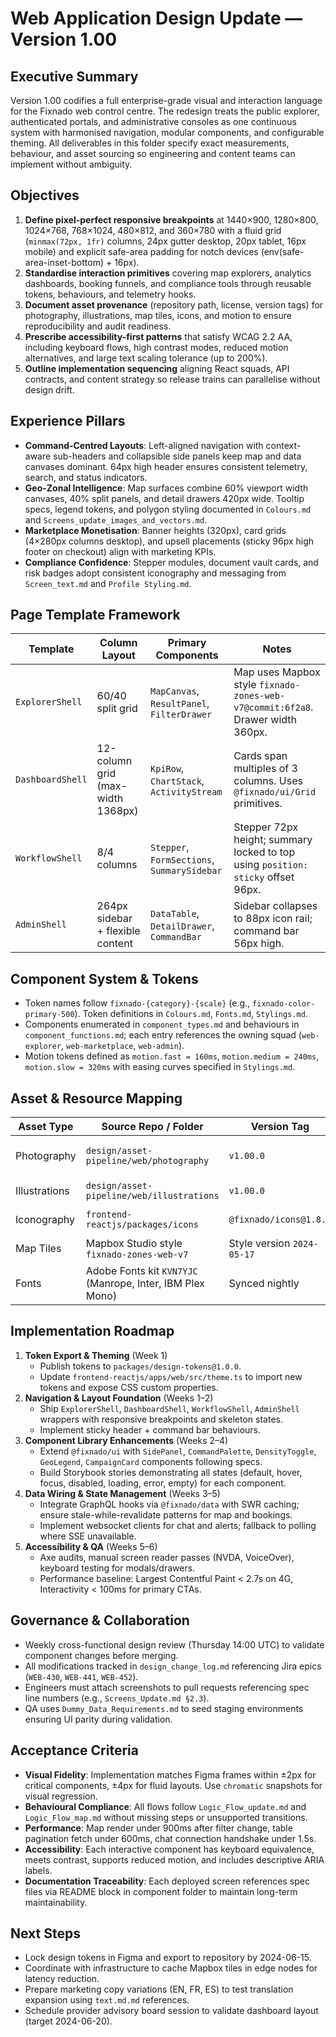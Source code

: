 # Web Application Design Update — Version 1.00

## Executive Summary
Version 1.00 codifies a full enterprise-grade visual and interaction language for the Fixnado web control centre. The redesign treats the public explorer, authenticated portals, and administrative consoles as one continuous system with harmonised navigation, modular components, and configurable theming. All deliverables in this folder specify exact measurements, behaviour, and asset sourcing so engineering and content teams can implement without ambiguity.

## Objectives
1. **Define pixel-perfect responsive breakpoints** at 1440×900, 1280×800, 1024×768, 768×1024, 480×812, and 360×780 with a fluid grid (`minmax(72px, 1fr)` columns, 24px gutter desktop, 20px tablet, 16px mobile) and explicit safe-area padding for notch devices (env(safe-area-inset-bottom) + 16px).
2. **Standardise interaction primitives** covering map explorers, analytics dashboards, booking funnels, and compliance tools through reusable tokens, behaviours, and telemetry hooks.
3. **Document asset provenance** (repository path, license, version tags) for photography, illustrations, map tiles, icons, and motion to ensure reproducibility and audit readiness.
4. **Prescribe accessibility-first patterns** that satisfy WCAG 2.2 AA, including keyboard flows, high contrast modes, reduced motion alternatives, and large text scaling tolerance (up to 200%).
5. **Outline implementation sequencing** aligning React squads, API contracts, and content strategy so release trains can parallelise without design drift.

## Experience Pillars
- **Command-Centred Layouts**: Left-aligned navigation with context-aware sub-headers and collapsible side panels keep map and data canvases dominant. 64px high header ensures consistent telemetry, search, and status indicators.
- **Geo-Zonal Intelligence**: Map surfaces combine 60% viewport width canvases, 40% split panels, and detail drawers 420px wide. Tooltip specs, legend tokens, and polygon styling documented in `Colours.md` and `Screens_update_images_and_vectors.md`.
- **Marketplace Monetisation**: Banner heights (320px), card grids (4×280px columns desktop), and upsell placements (sticky 96px high footer on checkout) align with marketing KPIs.
- **Compliance Confidence**: Stepper modules, document vault cards, and risk badges adopt consistent iconography and messaging from `Screen_text.md` and `Profile Styling.md`.

## Page Template Framework
| Template | Column Layout | Primary Components | Notes |
| --- | --- | --- | --- |
| `ExplorerShell` | 60/40 split grid | `MapCanvas`, `ResultPanel`, `FilterDrawer` | Map uses Mapbox style `fixnado-zones-web-v7@commit:6f2a8`. Drawer width 360px.
| `DashboardShell` | 12-column grid (max-width 1368px) | `KpiRow`, `ChartStack`, `ActivityStream` | Cards span multiples of 3 columns. Uses `@fixnado/ui/Grid` primitives.
| `WorkflowShell` | 8/4 columns | `Stepper`, `FormSections`, `SummarySidebar` | Stepper 72px height; summary locked to top using `position: sticky` offset 96px.
| `AdminShell` | 264px sidebar + flexible content | `DataTable`, `DetailDrawer`, `CommandBar` | Sidebar collapses to 88px icon rail; command bar 56px high.

## Component System & Tokens
- Token names follow `fixnado-{category}-{scale}` (e.g., `fixnado-color-primary-500`). Token definitions in `Colours.md`, `Fonts.md`, `Stylings.md`.
- Components enumerated in `component_types.md` and behaviours in `component_functions.md`; each entry references the owning squad (`web-explorer`, `web-marketplace`, `web-admin`).
- Motion tokens defined as `motion.fast = 160ms`, `motion.medium = 240ms`, `motion.slow = 320ms` with easing curves specified in `Stylings.md`.

## Asset & Resource Mapping
| Asset Type | Source Repo / Folder | Version Tag | Notes |
| --- | --- | --- | --- |
| Photography | `design/asset-pipeline/web/photography` | `v1.00.0` | Includes hero map composites, operational imagery. Export to `frontend-reactjs/apps/web/public/assets/hero/`.
| Illustrations | `design/asset-pipeline/web/illustrations` | `v1.00.0` | SVG + Lottie with JSON metadata. Referenced in `Screens_update_images_and_vectors.md`.
| Iconography | `frontend-reactjs/packages/icons` | `@fixnado/icons@1.8.0` | 24px grid, 1.75px stroke, tree-shakeable React components.
| Map Tiles | Mapbox Studio style `fixnado-zones-web-v7` | Style version `2024-05-17` | Bound to API key `mapbox://styles/fixnado/ckzv3l7qk001014nqcvb45u1k`.
| Fonts | Adobe Fonts kit `KVN7YJC` (Manrope, Inter, IBM Plex Mono) | Synced nightly | Self-hosted fallback `.woff2` in `public/fonts/`.

## Implementation Roadmap
1. **Token Export & Theming** (Week 1)
   - Publish tokens to `packages/design-tokens@1.0.0`.
   - Update `frontend-reactjs/apps/web/src/theme.ts` to import new tokens and expose CSS custom properties.
2. **Navigation & Layout Foundation** (Weeks 1–2)
   - Ship `ExplorerShell`, `DashboardShell`, `WorkflowShell`, `AdminShell` wrappers with responsive breakpoints and skeleton states.
   - Implement sticky header + command bar behaviours.
3. **Component Library Enhancements** (Weeks 2–4)
   - Extend `@fixnado/ui` with `SidePanel`, `CommandPalette`, `DensityToggle`, `GeoLegend`, `CampaignCard` components following specs.
   - Build Storybook stories demonstrating all states (default, hover, focus, disabled, loading, error, empty) for each component.
4. **Data Wiring & State Management** (Weeks 3–5)
   - Integrate GraphQL hooks via `@fixnado/data` with SWR caching; ensure stale-while-revalidate patterns for map and bookings.
   - Implement websocket clients for chat and alerts; fallback to polling where SSE unavailable.
5. **Accessibility & QA** (Weeks 5–6)
   - Axe audits, manual screen reader passes (NVDA, VoiceOver), keyboard testing for modals/drawers.
   - Performance baseline: Largest Contentful Paint < 2.7s on 4G, Interactivity < 100ms for primary CTAs.

## Governance & Collaboration
- Weekly cross-functional design review (Thursday 14:00 UTC) to validate component changes before merging.
- All modifications tracked in `design_change_log.md` referencing Jira epics (`WEB-430`, `WEB-441`, `WEB-452`).
- Engineers must attach screenshots to pull requests referencing spec line numbers (e.g., `Screens_Update.md §2.3`).
- QA uses `Dummy_Data_Requirements.md` to seed staging environments ensuring UI parity during validation.

## Acceptance Criteria
- **Visual Fidelity**: Implementation matches Figma frames within ±2px for critical components, ±4px for fluid layouts. Use `chromatic` snapshots for visual regression.
- **Behavioural Compliance**: All flows follow `Logic_Flow_update.md` and `Logic_Flow_map.md` without missing steps or unsupported transitions.
- **Performance**: Map render under 900ms after filter change, table pagination fetch under 600ms, chat connection handshake under 1.5s.
- **Accessibility**: Each interactive component has keyboard equivalence, meets contrast, supports reduced motion, and includes descriptive ARIA labels.
- **Documentation Traceability**: Each deployed screen references spec files via README block in component folder to maintain long-term maintainability.

## Next Steps
- Lock design tokens in Figma and export to repository by 2024-06-15.
- Coordinate with infrastructure to cache Mapbox tiles in edge nodes for latency reduction.
- Prepare marketing copy variations (EN, FR, ES) to test translation expansion using `text.md.md` references.
- Schedule provider advisory board session to validate dashboard layout (target 2024-06-20).
